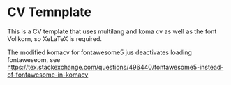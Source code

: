 # CV Temnplate

This is a CV template that uses multilang and koma cv as well as the font Vollkorn, so XeLaTeX is required.

The modified komacv for fontawesome5 jus deactivates loading fontaweseom, see https://tex.stackexchange.com/questions/496440/fontawesome5-instead-of-fontawesome-in-komacv